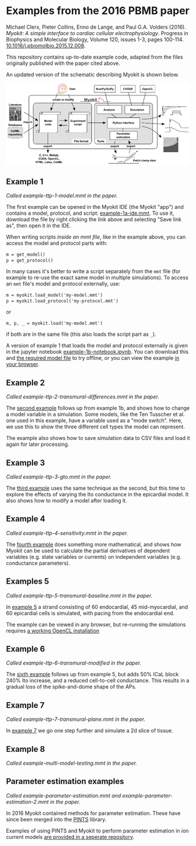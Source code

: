 # Examples from the 2016 PBMB paper

Michael Clerx, Pieter Collins, Enno de Lange, and Paul G.A. Volders (2016).
_Myokit: A simple interface to cardiac cellular electrophysiology_.
Progress in Biophysics and Molecular Biology, Volume 120, issues 1-3, pages 100-114.
[10.1016/j.pbiomolbio.2015.12.008](https://doi.org/10.1016/j.pbiomolbio.2015.12.008).

This repository contains up-to-date example code, adapted from the files originally published with the paper cited above.

An updated version of the schematic describing Myokit is shown below.

![A schematic overview of Myokit's main functionality](overview-v11.png)

## Example 1
_Called example-ttp-1-model.mmt in the paper._


The first example can be opened in the Myokit IDE (the Myokit "app") and contains a model, protocol, and script: [example-1a-ide.mmt](https://raw.githubusercontent.com/myokit/pbmb-2016/main/example-1a-ide.mmt).
To use it, download the file by right clicking the link above and selecting "Save link as", then open it in the IDE.

When writing scripts _inside an mmt file_, like in the example above, you can access the model and protocol parts with:
```
m = get_model()
p = get_protocol()
```

In many cases it's better to write a script separately from the `mmt` file (for example to re-use the exact same model in multiple simulations).
To access an `mmt` file's model and protocol externally, use:
```
m = myokit.load_model('my-model.mmt')
p = myokit.load_protocol('my-protocol.mmt')
```
or
```
m, p, _ = myokit.load('my-model.mmt')
```
if both are in the same file (this also loads the script part as `_`).

A version of example 1 that loads the model and protocol externally is given in the jupyter notebook [example-1b-notebook.ipynb](https://raw.githubusercontent.com/myokit/pbmb-2016/main/example-1b-notebook.ipynb).
You can download this and [the required model file](https://raw.githubusercontent.com/myokit/models/main/c/tentusscher-2006.mmt) to try offline, or you can view the example [in your browser](example-1b-notebook.ipynb).

## Example 2
_Called example-ttp-2-transmural-differences.mmt in the paper._

The [second example](example-2-transmural-differences.ipynb) follows up from example 1b, and shows how to change a model variable in a simulation.
Some models, like the Ten Tusscher et al. one used in this example, have a variable used as a "mode switch".
Here, we use this to show the three different cell types the model can represent.

The example also shows how to save simulation data to CSV files and load it again for later processing.

## Example 3
_Called example-ttp-3-gto.mmt in the paper._

The [third example](example-3-gto.ipynb) uses the same technique as the second, but this time to explore the effects of varying the Ito conductance in the epicardial model.
It also shows how to modify a model after loading it.

## Example 4
_Called example-ttp-4-sensitivity.mmt in the paper._

The [fourth example](example-4-sensitivity.ipynb) does something more mathematical, and shows how Myokit can be used to calculate the partial derivatives of dependent variables (e.g. state variables or currents) on independent variables (e.g. conductance parameters).

## Examples 5
_Called example-ttp-5-transmural-baseline.mmt in the paper._

In [example 5](example-5-fiber-baseline.ipynb) a strand consisting of 60 endocardial, 45 mid-myocardial, and 60 epicardial cells is simulated, with pacing from the endocardial end.

The example can be viewed in any browser, but re-running the simulations requires [a working OpenCL installation](http://myokit.org/install/#opencl)

## Example 6
_Called example-ttp-6-transmural-modified in the paper._

The [sixth example](example-6-fiber-modified.ipynb) follows up from example 5, but adds 50% ICaL block 240% Ito increase, and a reduced cell-to-cell conductance.
This results in a gradual loss of the spike-and-dome shape of the APs.

## Example 7
_Called example-ttp-7-transmural-plane.mmt in the paper._

In [example 7](example-7-tissue.ipynb) we go one step further and simulate a 2d slice of tissue.

## Example 8
_Called example-multi-model-testing.mmt in the paper._

## Parameter estimation examples
_Called example-parameter-estimation.mmt and example-parameter-estimation-2.mmt in the paper._

In 2016 Myokit contained methods for parameter estimation.
These have since been merged into the [PINTS](https://github.com/pints-team/pints) library.

Examples of using PINTS and Myokit to perform parameter estimation in ion current models [are provided in a seperate repository](https://github.com/CardiacModelling/fitting-notebooks).

